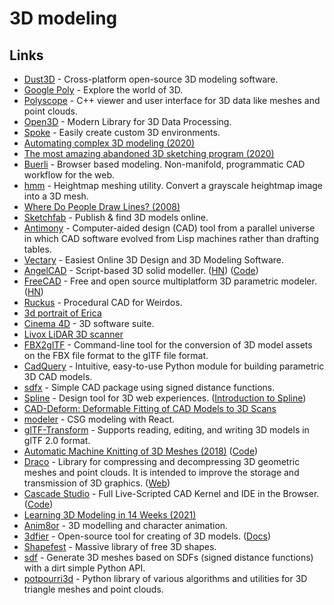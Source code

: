 # 3D modeling

## Links

* [Dust3D](https://github.com/huxingyi/dust3d) - Cross-platform open-source 3D modeling software.
* [Google Poly](https://poly.google.com/) - Explore the world of 3D.
* [Polyscope](https://github.com/nmwsharp/polyscope) - C++ viewer and user interface for 3D data like meshes and point clouds.
* [Open3D](https://github.com/intel-isl/Open3D) - Modern Library for 3D Data Processing.
* [Spoke](https://github.com/mozilla/Spoke) - Easily create custom 3D environments.
* [Automating complex 3D modeling \(2020\)](https://share-ng.sandia.gov/news/resources/news_releases/3d_modeling/)
* [The most amazing abandoned 3D sketching program \(2020\)](https://www.youtube.com/watch?v=Sl1I7ZtsJtY)
* [Buerli](https://buerli.io/) - Browser based modeling. Non-manifold, programmatic CAD workflow for the web.
* [hmm](https://github.com/fogleman/hmm) - Heightmap meshing utility. Convert a grayscale heightmap image into a 3D mesh.
* [Where Do People Draw Lines? \(2008\)](https://gfx.cs.princeton.edu/pubs/Cole_2008_WDP/)
* [Sketchfab](https://sketchfab.com/) - Publish & find 3D models online.
* [Antimony](https://github.com/mkeeter/antimony) - Computer-aided design \(CAD\) tool from a parallel universe in which CAD software evolved from Lisp machines rather than drafting tables.
* [Vectary](https://www.vectary.com/) - Easiest Online 3D Design and 3D Modeling Software.
* [AngelCAD](https://arnholm.github.io/angelcad-docs/) - Script-based 3D solid modeller. \([HN](https://news.ycombinator.com/item?id=24243077)\) \([Code](https://github.com/arnholm/angelcad)\)
* [FreeCAD](https://github.com/FreeCAD/FreeCAD) - Free and open source multiplatform 3D parametric modeler. \([HN](https://news.ycombinator.com/item?id=24513340)\)
* [Ruckus](https://github.com/cbiffle/ruckus) - Procedural CAD for Weirdos.
* [3d portrait of Erica](https://twitter.com/SpriggsIan/status/1313692911339368450)
* [Cinema 4D](https://www.maxon.net/en-us/products/cinema-4d/overview/) - 3D software suite.
* [Livox LiDAR 3D scanner](https://github.com/Livox-SDK/livox_scanner)
* [FBX2glTF](https://github.com/facebookincubator/FBX2glTF) - Command-line tool for the conversion of 3D model assets on the FBX file format to the glTF file format.
* [CadQuery](https://github.com/CadQuery/cadquery) - Intuitive, easy-to-use Python module for building parametric 3D CAD models.
* [sdfx](https://github.com/deadsy/sdfx) - Simple CAD package using signed distance functions.
* [Spline](https://spline.design/) - Design tool for 3D web experiences. \([Introduction to Spline](https://www.youtube.com/watch?v=BNbVyzhuN3g)\)
* [CAD-Deform: Deformable Fitting of CAD Models to 3D Scans](https://github.com/alexeybokhovkin/CAD-Deform)
* [modeler](https://github.com/szymonkaliski/modeler) - CSG modeling with React.
* [glTF-Transform](https://github.com/donmccurdy/glTF-Transform) - Supports reading, editing, and writing 3D models in glTF 2.0 format.
* [Automatic Machine Knitting of 3D Meshes \(2018\)](https://textiles-lab.github.io/publications/2018-autoknit/) \([Code](https://github.com/textiles-lab/autoknit)\)
* [Draco](https://github.com/google/draco) - Library for compressing and decompressing 3D geometric meshes and point clouds. It is intended to improve the storage and transmission of 3D graphics. \([Web](https://google.github.io/draco/)\)
* [Cascade Studio](https://zalo.github.io/CascadeStudio/) - Full Live-Scripted CAD Kernel and IDE in the Browser. \([Code](https://github.com/zalo/CascadeStudio)\)
* [Learning 3D Modeling in 14 Weeks \(2021\)](https://samanthaz.me/writing/learning-3d-modeling-in-14-weeks)
* [Anim8or](https://www.anim8or.com/) - 3D modelling and character animation.
* [3dfier](https://github.com/tudelft3d/3dfier) - Open-source tool for creating of 3D models. \([Docs](http://tudelft3d.github.io/3dfier/)\)
* [Shapefest](https://shapefest.com/) - Massive library of free 3D shapes.
* [sdf](https://github.com/fogleman/sdf) - Generate 3D meshes based on SDFs \(signed distance functions\) with a dirt simple Python API.
* [potpourri3d](https://github.com/nmwsharp/potpourri3d) - Python library of various algorithms and utilities for 3D triangle meshes and point clouds.

